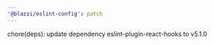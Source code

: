 ```yaml
---
'@blazzi/eslint-config': patch
---
```


chore(deps): update dependency eslint-plugin-react-hooks to v5.1.0
